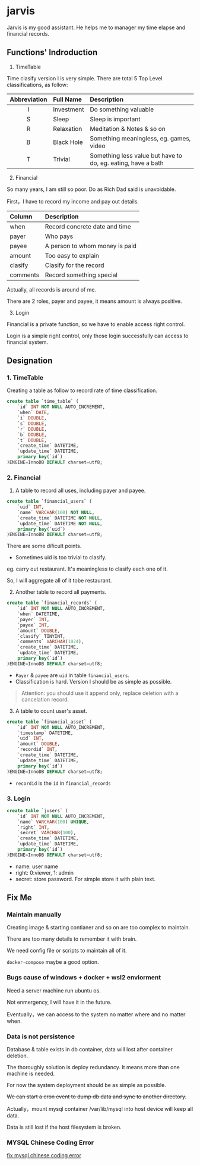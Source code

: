 # jarvis

Jarvis is my good assistant. He helps me to manager my time elapse and financial records.

## Functions' Indroduction

1. TimeTable

Time clasify version I is very simple. There are total 5 Top Level classifications, as follow:

| Abbreviation | Full Name  | Description                                                  |
| :----------: | :--------- | :----------------------------------------------------------- |
|      I      | Investment | Do something valuable                                        |
|      S      | Sleep      | Sleep is important                                           |
|      R      | Relaxation | Meditation & Notes & so on                                   |
|      B      | Black Hole | Something meaningless, eg. games, video                      |
|      T      | Trivial    | Something less value but have to do, eg. eating, have a bath |

2. Financial

So many years, I am still so poor. Do as Rich Dad said is unavoidable.

First，I have to record my income and pay out details.

| Column   | Description                    |
| :------- | :----------------------------- |
| when     | Record concrete date and time  |
| payer    | Who pays                       |
| payee    | A person to whom money is paid |
| amount   | Too easy to explain            |
| clasify  | Clasify for the record         |
| comments | Record something special       |

Actually, all records is around of me.

There are 2 roles, payer and payee, it means amount is always positive.

3. Login

Financial is a private function, so we have to enable access right control.

Login is a simple right control, only those login successfully can access to financial system.



## Designation

### 1. TimeTable

Creating a table as follow to record rate of time classification.

```sql
create table `time_table` (
    `id` INT NOT NULL AUTO_INCREMENT,
    `when` DATE,
    `i` DOUBLE,
    `s` DOUBLE,
    `r` DOUBLE,
    `b` DOUBLE,
    `t` DOUBLE,
    `create_time` DATETIME,
    `update_time` DATETIME,
    primary key(`id`)
)ENGINE=InnoDB DEFAULT charset=utf8;
```

### 2. Financial

1. A table to record all uses, including payer and payee.

```sql
create table `financial_users` (
    `uid` INT,
    `name` VARCHAR(100) NOT NULL,
    `create_time` DATETIME NOT NULL,
    `update_time` DATETIME NOT NULL,
    primary key(`uid`)
)ENGINE=InnoDB DEFAULT charset=utf8;
```

There are some dificult points.

- Sometimes uid is too trivial to clasify.

eg. carry out restaurant. It's meaningless to clasify each one of it.

So, I will aggregate all of it tobe restaurant.

2. Another table to record all payments.

```sql
create table `financial_records` (
    `id` INT NOT NULL AUTO_INCREMENT,
    `when` DATETIME,
    `payer` INT,
    `payee` INT,
    `amount` DOUBLE,
    `clasify` TINYINT,
    `comments` VARCHAR(1024),
    `create_time` DATETIME,
    `update_time` DATETIME,
    primary key(`id`)
)ENGINE=InnoDB DEFAULT charset=utf8;
```

- `Payer` & `payee` are `uid` in table `financial_users`.
- Classification is hard. Version I should be as simple as possible.

> Attention: you should use it append only, replace deletion with a cancelation record.

3. A table to count user's asset.


```sql
create table `financial_asset` (
    `id` INT NOT NULL AUTO_INCREMENT,
    `timestamp` DATETIME,
    `uid` INT,
    `amount` DOUBLE,
    `recordid` INT,
    `create_time` DATETIME,
    `update_time` DATETIME,
    primary key(`id`)
)ENGINE=InnoDB DEFAULT charset=utf8;
```

- `recordid` is the `id` in `financial_records`


### 3. Login

```sql
create table `jusers` (
    `id` INT NOT NULL AUTO_INCREMENT,
    `name` VARCHAR(100) UNIQUE,
    `right` INT,
    `secret` VARCHAR(100),
    `create_time` DATETIME,
    `update_time` DATETIME,
    primary key(`id`)
)ENGINE=InnoDB DEFAULT charset=utf8;
```

- name: user name
- right: 0:viewer, 1: admin
- secret: store password. For simple store it with plain text.

## Fix Me

### Maintain manually

Creating image & starting contianer and so on are too complex to maintain.

There are too many details to remember it with brain.

We need config file or scripts to maintain all of it.

`docker-compose` maybe a good option.

### Bugs cause of windows + docker + wsl2 enviorment

Need a server machine run ubuntu os.

Not enmergency, I will have it in the future.

Eventually，we can access to the system no matter where and no matter when.

### Data is not persistence

Database & table exists in db container, data will lost after container deletion.

The thoroughly solution is deploy redundancy. It means more than one machine is needed.

For now the system deployment should be as simple as possible.

~~We can start a cron event to dump db data and sync to another directory.~~

Actually，mount mysql container /var/lib/mysql into host device will keep all data.

Data is still lost if the host filesystem is broken.

### MYSQL Chinese Coding Error

[fix mysql chinese coding error](https://blog.csdn.net/m0_38023584/article/details/105584623)
